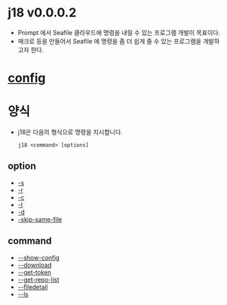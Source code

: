 # j18 v0.0.0.2
- Prompt 에서 Seafile 클라우드에 명령을 내릴 수 있는 프로그램 개발이 목표이다.
- 매크로 등을 만들어서 Seafile 에 명령을 좀 더 쉽게 줄 수 있는 프로그램을 개발하고자 한다.

# [config](config.md)

# 양식
- j18은 다음의 형식으로 명령을 지시합니다.
    ```
    j18 <command> [options]
    ```

## option
- [-s](option_s.md)
- [-r](option_r.md)
- [-c](option_c.md)
- [-t](option_t.md)
- [-d](option_d.md)
- [-skip-same-file](option_skip-same-file.md)

## command
- [--show-config](command_show-config.md)
- [--download](command_download.md)
- [--get-token](command_get-token.md)
- [--get-repo-list](command_get-repo-list.md)
- [--filedetail](command_filedetail.md)
- [--ls](command_ls.md)
